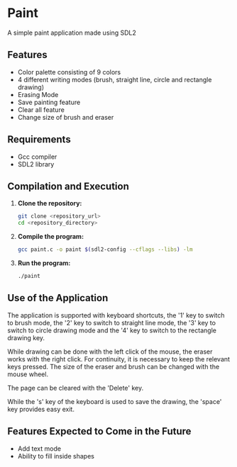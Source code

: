 # Paint
A simple paint application made using SDL2


## Features
- Color palette consisting of 9 colors
- 4 different writing modes (brush, straight line, circle and rectangle drawing)
- Erasing Mode
- Save painting feature
- Clear all feature
- Change size of brush and eraser

## Requirements

- Gcc compiler
- SDL2 library

## Compilation and Execution

1. **Clone the repository:**
    ```sh
    git clone <repository_url>
    cd <repository_directory>
    ```

2. **Compile the program:**
    ```sh
    gcc paint.c -o paint $(sdl2-config --cflags --libs) -lm
    ```

3. **Run the program:**
    ```sh
    ./paint
    ```


## Use of the Application
The application is supported with keyboard shortcuts, the '1' key to switch to brush mode, the '2' key to switch to straight line mode, the '3' key to switch to circle drawing mode and the '4' key to switch to the rectangle drawing key.

While drawing can be done with the left click of the mouse, the eraser works with the right click. For continuity, it is necessary to keep the relevant keys pressed. The size of the eraser and brush can be changed with the mouse wheel.

The page can be cleared with the 'Delete' key.

While the 's' key of the keyboard is used to save the drawing, the 'space' key provides easy exit.


## Features Expected to Come in the Future
- Add text mode
- Ability to fill inside shapes
